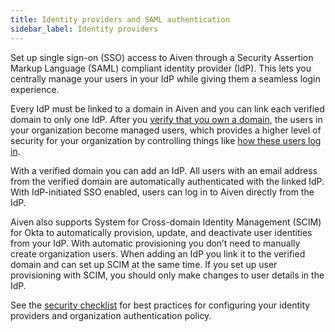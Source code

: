 ```yaml
---
title: Identity providers and SAML authentication
sidebar_label: Identity providers
---
```


Set up single sign-on (SSO) access to Aiven through a Security Assertion Markup Language (SAML) compliant identity provider (IdP). This lets you centrally manage your users in your IdP while giving them a seamless login experience.

Every IdP must be linked to a domain in Aiven and you can link each verified domain to
only one IdP.  After you
[verify that you own a domain](/docs/platform/howto/manage-domains), the users in your
organization become managed users, which provides a higher level of security for your
organization by controlling things like
[how these users log in](/docs/platform/howto/set-authentication-policies).

With a verified domain you can add an IdP. All users with an email address from
the verified domain are automatically authenticated with the linked IdP. With
IdP-initiated SSO enabled, users can log in to Aiven directly from the IdP.

Aiven also supports System for Cross-domain Identity Management (SCIM) for Okta to
automatically provision, update, and deactivate user identities from your IdP.
With automatic provisioning you don’t need to manually create organization users.
When adding an IdP you link it to the verified domain
and can set up SCIM at the same time. If you set up user provisioning with
SCIM, you should only make changes to user details in the IdP.

See the [security checklist](/docs/platform/reference/security-best-practices#add-an-identity-provider)
for best practices for configuring your identity providers and
organization authentication policy.
